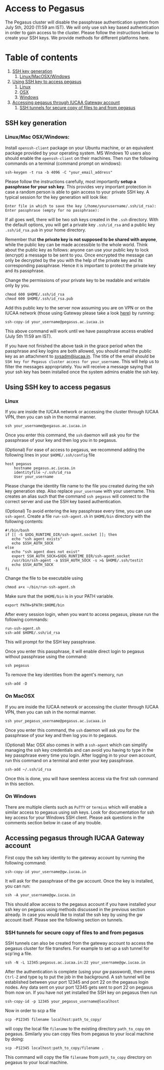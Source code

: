 # Access to Pegasus

The Pegasus cluster will disable the passphrase authentication system from July 5th, 2020 (11:59 am IST). We will only use ssh key based authentication in order to gain access to the cluster. Please follow the instructions below to create your SSH keys. We provide methods for different platforms here.

# Table of contents
1. [SSH key generation](#keygen)
    1. [Linux/MacOSX/Windows](#allsys)
2. [Using SSH key to access pegasus](#access)
    1. [Linux](#linux-access)
    2. [OSX](#osx-access)
    3. [Windows](#win-access)
3. [Accessing pegasus through IUCAA Gateway account](#gateway)
    1. [SSH tunnels for secure copy of files to and from pegasus](#scp)

## SSH key generation <a name="keygen"></a>

### Linux/Mac OSX/Windows: <a name="allsys"></a>

Install `openssh-client` package on your Ubuntu machine, or an equivalent package provided by your operating system. MS Windows 10 users also should enable the `openssh-client` on their machines. Then run the following commands on a terminal (command prompt on windows):
```
ssh-keygen -t rsa -b 4096 -C "your_email_address"
```
Please follow the instructions carefully, most importantly **setup a passphrase for your ssh key**. This provides very important protection in case a random person is able to gain access to your private SSH key. A typical session for the key generation will look like:

```
Enter file in which to save the key (/home/yourusername/.ssh/id_rsa):
Enter passphrase (empty for no passphrase):
```
If all goes well, there will be two ssh keys created in the `.ssh` directory. With the default options, you will get a private key `.ssh/id_rsa` and a public key `.ssh/id_rsa.pub` in your home directory.

Remember that **the private key is not supposed to be shared with anyone**, while the public key can be made accessible to the whole world. Think about the public key as follows: anyone can use your public key to lock (encrypt) a message to be sent to you. Once encrypted the message can only be decrypted by the you with the help of the private key and its corresponding passphrase. Hence it is important to protect the private key and its passphrase.

Change the permissions of your private key to be readable and writable only by you.

```
chmod 600 $HOME/.ssh/id_rsa
chmod 600 $HOME/.ssh/id_rsa.pub
```

Add this public key to the server now assuming you are on VPN or on the IUCAA network (those using Gateway please take a look [here](#gateway)) by running:

```
ssh-copy-id your_username@pegasus.ac.iucaa.in
```

This above command will work until we have passphrase access enabled (July 5th 11:59 am IST). 

If you have not finished the above task in the grace period when the passphrase and key logins are both allowed, you should email the public key as an attachment to sysadm@iucaa.in. The title of the email should be `SSH key for Pegasus cluster access for your_username`. This will help us to filter the messages appropriately. You will receive a message saying that your ssh key has been installed once the system admins enable the ssh key.

## Using SSH key to access pegasus <a name="access"></a>

### Linux <a name="linux-access"></a>

If you are inside the IUCAA network or accessing the cluster through IUCAA VPN, then you can ssh in the normal manner.
```
ssh your_username@pegasus.ac.iucaa.in
```
Once you enter this command, the `ssh` daemon will ask you for the passphrase of your key and then log you in to pegasus.

(Optional) For ease of access to pegasus, we recommend adding the following lines in your `$HOME/.ssh/config` file
```
host pegasus
    hostname pegasus.ac.iucaa.in
    identityfile ~/.ssh/id_rsa
    User your_username
```
Please change the identity file name to the file you created during the ssh key generation step. Also replace `your_username` with your username. This creates an alias such that the command `ssh pegasus` will connect to the correct server and use the SSH key based authentication.

(Optional) To avoid entering the key passphrase every time, you can use `ssh-agent`. Create a file `run-ssh-agent.sh` in `$HOME/bin` directory with the following contents:
```
#!/bin/bash
if [[ -S $XDG_RUNTIME_DIR/ssh-agent.socket ]]; then
   echo "ssh agent exists"
   echo $SSH_AUTH_SOCK
else
   echo "ssh agent does not exist"
   export SSH_AUTH_SOCK=$XDG_RUNTIME_DIR/ssh-agent.socket
   /usr/bin/ssh-agent -a $SSH_AUTH_SOCK -s >& $HOME/.ssh/testit
   echo $SSH_AUTH_SOCK
fi
```

Change the file to be executable using
```
chmod a+x ~/bin/run-ssh-agent.sh
```
Make sure that the `$HOME/bin` is in your PATH variable.

```
export PATH=$PATH:$HOME/bin
```

After every session login, when you want to access pegasus, please run the following commands:
```
run-ssh-agent.sh
ssh-add $HOME/.ssh/id_rsa
```
This will prompt for the SSH key passphrase. 

Once you enter this passphrase, it will enable direct login to pegasus without passphrase using the command:
```
ssh pegasus
```

To remove the key identities from the agent's memory, run
```
ssh-add -D
```

### On MacOSX <a name="osx-access"></a>

If you are inside the IUCAA network or accessing the cluster through IUCAA VPN, then you can ssh in the normal manner.
```
ssh your_pegasus_username@pegasus.ac.iucaaa.in
```
Once you enter this command, the `ssh` daemon will ask you for the passphrase of your key and then log you in to pegasus.

(Optional) Mac OSX also comes in with a `ssh-agent` which can simplify managing the ssh key credentials and can avoid you having to type in the key passphrase every time you login. After logging in to your own account, run this command on a terminal and enter your key passphrase.
```
ssh-add ~/.ssh/id_rsa
```

Once this is done, you will have seemless access via the first ssh command in this section.


### On Windows <a name="win-access"></a>

There are multiple clients such as `PuTTY` or `termius` which will enable a similar access to pegasus using ssh keys. Look for documentation for ssh key access for your Windows SSH client. Please ask questions in the comments section below in case of any trouble. 

## Accessing pegasus through IUCAA Gateway account <a name="gateway"></a>

First copy the ssh key identity to the gateway account by running the following command:
```
ssh-copy-id your_username@gw.iucaa.in
```
It will ask for the passphrase of the gw account. Once the key is installed, you can run:
```
ssh -A your_username@gw.iucaa.in
```
This should allow access to the pegasus account if you have installed your ssh key on pegasus using methods discussed in the previous section already. In case you would like to install the ssh key by using the gw account itself. Please see the following section on tunnels.

### SSH tunnels for secure copy of files to and from pegasus <a name="scp"></a>

SSH tunnels can also be created from the gateway account to access the pegasus cluster for file transfers. For example to set up a ssh tunnel for scp'ing a file.

```
ssh -N -L 12345:pegasus.ac.iucaa.in:22 your_username@gw.iucaa.in
```

After the authentication is complete (using your gw password), then press `Ctrl-Z` and type `bg` to put the job in the background. A ssh tunnel will be established between your port 12345 and port 22 on the pegasus login nodes. Any data sent on your port 12345 gets sent to port 22 on pegasus from now on. If you have not yet installed the SSH key on pegasus then run

```
ssh-copy-id -p 12345 your_pegasus_username@localhost
```

Now in order to scp a file
```
scp -P12345 filename localhost:path_to_copy/
```
will copy the local file `filename` to the existing directory `path_to_copy` on pegasus. Similarly you can copy files from pegasus to your local machine by doing:

```
scp -P12345 localhost:path_to_copy/filename .
```
This command will copy the file `filename` from `path_to_copy` directory on pegasus to your local machine.

